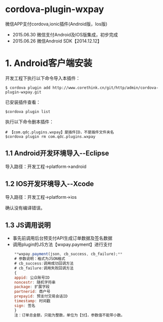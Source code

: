 # cordova-plugin-wxpay
微信APP支付cordova,ionic插件(Android版，Ios版)

* 2015.06.30 微信支付Android及IOS版集成，初步完成
* 2015.06.26 微信Android SDK【2014.12.12】

# 1. Android客户端安装
开发工程下执行以下命令导入本插件：

	$ cordova plugin add http://www.corethink.cn/git/http/admin/cordova-plugin-wxpay.git

已安装插件查看：

	$cordova plugin list


执行以下命令删本插件：

	# 【com.qdc.plugins.wxpay】是插件ID，不是插件文件夹名
	$cordova plugin rm com.qdc.plugins.wxpay

## 1.1 Android开发环境导入--Eclipse
导入路径：开发工程->platform->android

## 1.2 IOS开发环境导入--Xcode
导入路径：开发工程->platform->ios

确认没有编译错误。

## 1.3 JS调用说明

* 事先前调用后台预支付API生成订单数据及签名数据
* 调用plugin的JS方法【wxpay.payment】进行支付

```js
	**wxpay.payment(json, cb_success, cb_failure);**
	# 参数说明：格式为JSON格式
	# cb_success:调用成功回调方法
	# cb_failure:调用失败回调方法
	{
	appid: 公众账号ID
	noncestr: 随机字符串
	package: 扩展字段
	partnerid: 商户号
	prepayid: 预支付交易会话ID
	timestamp: 时间戳
	sign: 签名
	}
	注：订单总金额，只能为整数，单位为【分】，参数值不能带小数。
```

